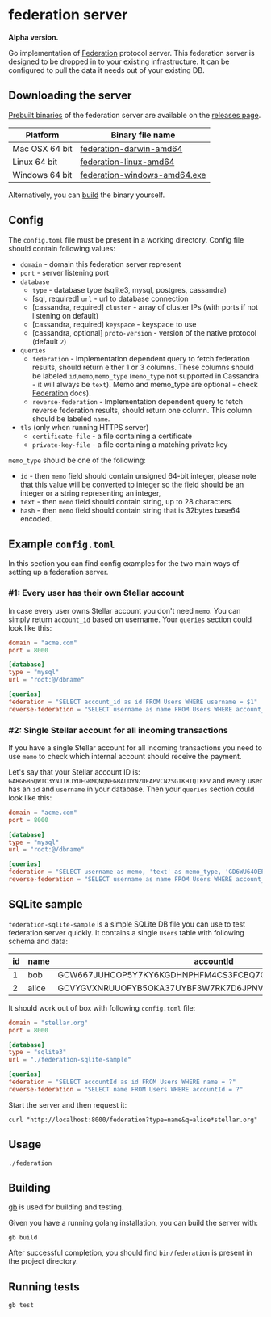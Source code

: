# federation server

**Alpha version.**

Go implementation of [Federation](https://www.stellar.org/developers/learn/concepts/federation.html) protocol server. This federation server is designed to be dropped in to your existing infrastructure. It can be configured to pull the data it needs out of your existing DB.

## Downloading the server
[Prebuilt binaries](https://github.com/stellar/federation/releases) of the federation server are available on the [releases page](https://github.com/stellar/federation/releases).

| Platform       | Binary file name                                                                         |
|----------------|------------------------------------------------------------------------------------------|
| Mac OSX 64 bit | [federation-darwin-amd64](https://github.com/stellar/federation/releases)      |
| Linux 64 bit   | [federation-linux-amd64](https://github.com/stellar/federation/releases)       |
| Windows 64 bit | [federation-windows-amd64.exe](https://github.com/stellar/federation/releases) |

Alternatively, you can [build](#building) the binary yourself.

## Config

The `config.toml` file must be present in a working directory. Config file should contain following values:

* `domain` - domain this federation server represent
* `port` - server listening port
* `database`
  * `type` - database type (sqlite3, mysql, postgres, cassandra)
  * [sql, required] `url` - url to database connection
  * [cassandra, required] `cluster` - array of cluster IPs (with ports if not listening on default)
  * [cassandra, required] `keyspace` - keyspace to use
  * [cassandra, optional] `proto-version` - version of the native protocol (default `2`)
* `queries`
  * `federation` - Implementation dependent query to fetch federation results, should return either 1 or 3 columns. These columns should be labeled `id`,`memo`,`memo_type` (`memo_type` not supported in Cassandra - it will always be `text`). Memo and memo_type are optional - check [Federation](https://www.stellar.org/developers/learn/concepts/federation.html) docs).
  * `reverse-federation` - Implementation dependent query to fetch reverse federation results, should return one column. This column should be labeled `name`.
* `tls` (only when running HTTPS server)
  * `certificate-file` - a file containing a certificate
  * `private-key-file` - a file containing a matching private key

`memo_type` should be one of the following:
* `id` - then `memo` field should contain unsigned 64-bit integer, please note that this value will be converted to integer so the field should be an integer or a string representing an integer,
* `text` - then `memo` field should contain string, up to 28 characters.
* `hash` - then `memo` field should contain string that is 32bytes base64 encoded.

## Example `config.toml`
In this section you can find config examples for the two main ways of setting up a federation server.

### #1: Every user has their own Stellar account

In case every user owns Stellar account you don't need `memo`. You can simply return `account_id` based on username. Your `queries` section could look like this:

```toml
domain = "acme.com"
port = 8000

[database]
type = "mysql"
url = "root:@/dbname"

[queries]
federation = "SELECT account_id as id FROM Users WHERE username = $1"
reverse-federation = "SELECT username as name FROM Users WHERE account_id = $1"
```


### #2: Single Stellar account for all incoming transactions

If you have a single Stellar account for all incoming transactions you need to use `memo` to check which internal account should receive the payment.

Let's say that your Stellar account ID is: `GAHG6B6QWTC3YNJIKJYUFGRMQNQNEGBALDYNZUEAPVCN2SGIKHTQIKPV` and every user has an `id` and `username` in your database. Then your `queries` section could look like this:

```toml
domain = "acme.com"
port = 8000

[database]
type = "mysql"
url = "root:@/dbname"

[queries]
federation = "SELECT username as memo, 'text' as memo_type, 'GD6WU64OEP5C4LRBH6NK3MHYIA2ADN6K6II6EXPNVUR3ERBXT4AN4ACD' as id FROM Users WHERE username = $1"
reverse-federation = "SELECT username as name FROM Users WHERE account_id = $1"
```

## SQLite sample

`federation-sqlite-sample` is a simple SQLite DB file you can use to test federation server quickly. It contains a single `Users` table with following schema and data:

id | name | accountId
--- | --- | ---
1 | bob | GCW667JUHCOP5Y7KY6KGDHNPHFM4CS3FCBQ7QWDUALXTX3PGXLSOEALY
2 | alice | GCVYGVXNRUUOFYB5OKA37UYBF3W7RK7D6JPNV57FZFYAUU5NKJYZMTK2

It should work out of box with following `config.toml` file:
```toml
domain = "stellar.org"
port = 8000

[database]
type = "sqlite3"
url = "./federation-sqlite-sample"

[queries]
federation = "SELECT accountId as id FROM Users WHERE name = ?"
reverse-federation = "SELECT name FROM Users WHERE accountId = ?"
```

Start the server and then request it:
```
curl "http://localhost:8000/federation?type=name&q=alice*stellar.org"
```

## Usage

```
./federation
```

## Building

[gb](http://getgb.io) is used for building and testing.

Given you have a running golang installation, you can build the server with:

```
gb build
```

After successful completion, you should find `bin/federation` is present in the project directory.

## Running tests

```
gb test
```
